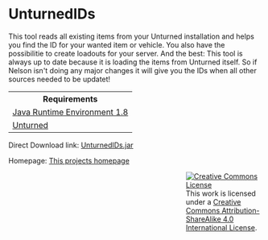 # UnturnedIDs

This tool reads all existing items from your Unturned installation and helps you find the ID for your wanted item or vehicle. You also have the possibilitie to create loadouts for your server. And the best: This tool is always up to date because it is loading the items from Unturned itself. So if Nelson isn't doing any major changes it will give you the IDs when all other sources needed to be updatet!

<table>
	<th>Requirements</th>
	<tr> <td><a href="https://www.java.com/de/download/">Java Runtime Environment 1.8</a></td> </tr>
	<tr> <td><a href="https://store.steampowered.com/app/304930/">Unturned</a></td> </tr>
</table>

Direct Download link: <a href="https://github.com/Jannled/UnturnedIDs/raw/master/UnturnedIDs.jar">UnturnedIDs.jar</a>

Homepage: <a href="http://mdi.noip.me/projects/UnturnedIDs/">This projects homepage</a>

<p style="float:right; width: 30%; margin-right: 0%; margin-top: 0%;">
	<a rel="license" href="http://creativecommons.org/licenses/by-sa/4.0/"><img alt="Creative Commons License" style="border-width:0" src="https://i.creativecommons.org/l/by-sa/4.0/88x31.png" /></a><br />This work is licensed under a <a rel="license" href="http://creativecommons.org/licenses/by-sa/4.0/">Creative Commons Attribution-ShareAlike 4.0 International License</a>.
</p>
